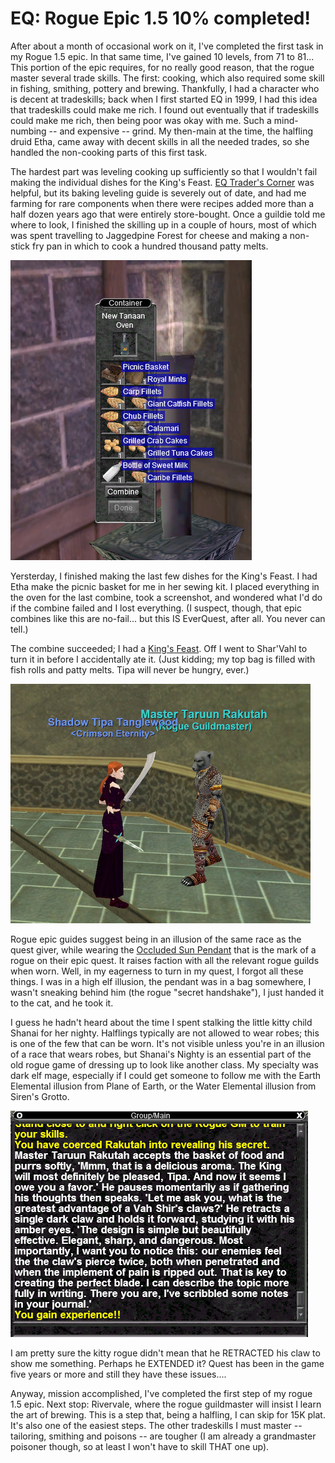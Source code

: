 # EQ: Rogue Epic 1.5 10% completed!

After about a month of occasional work on it, I've completed the first task in my Rogue 1.5 epic. In that same time, I've gained 10 levels, from 71 to 81... This portion of the epic requires, for no really good reason, that the rogue master several trade skills. The first: cooking, which also required some skill in fishing, smithing, pottery and brewing. Thankfully, I had a character who is decent at tradeskills; back when I first started EQ in 1999, I had this idea that tradeskills could make me rich. I found out eventually that if tradeskills could make me rich, then being poor was okay with me. Such a mind-numbing -- and expensive -- grind. My then-main at the time, the halfling druid Etha, came away with decent skills in all the needed trades, so she handled the non-cooking parts of this first task.

The hardest part was leveling cooking up sufficiently so that I wouldn't fail making the individual dishes for the King's Feast. [EQ Trader's Corner](http://www.eqtraders.com/) was helpful, but its baking leveling guide is severely out of date, and had me farming for rare components when there were recipes added more than a half dozen years ago that were entirely store-bought. Once a guildie told me where to look, I finished the skilling up in a couple of hours, most of which was spent travelling to Jaggedpine Forest for cheese and making a non-stick fry pan in which to cook a hundred thousand patty melts.

[![](../uploads/2010/04/eqgame-2010-04-17-21-43-08-94.jpg "About to make the last combine")](../uploads/2010/04/eqgame-2010-04-17-21-43-08-94.jpg)

Yersterday, I finished making the last few dishes for the King's Feast. I had Etha make the picnic basket for me in her sewing kit. I placed everything in the oven for the last combine, took a screenshot, and wondered what I'd do if the combine failed and I lost everything. (I suspect, though, that epic combines like this are no-fail... but this IS EverQuest, after all. You never can tell.)

The combine succeeded; I had a [King's Feast](http://www.eqtraders.com/items/show_item.php?item=16363). Off I went to Shar'Vahl to turn it in before I accidentally ate it. (Just kidding; my top bag is filled with fish rolls and patty melts. Tipa will never be hungry, ever.)

[![](../uploads/2010/04/eqgame-2010-04-17-21-48-54-65.jpg "The turn-in.")](../uploads/2010/04/eqgame-2010-04-17-21-48-54-65.jpg)

Rogue epic guides suggest being in an illusion of the same race as the quest giver, while wearing the [Occluded Sun Pendant](http://lucy.allakhazam.com/item.html?id=52009) that is the mark of a rogue on their epic quest. It raises faction with all the relevant rogue guilds when worn. Well, in my eagerness to turn in my quest, I forgot all these things. I was in a high elf illusion, the pendant was in a bag somewhere, I wasn't sneaking behind him (the rogue "secret handshake"), I just handed it to the cat, and he took it.

I guess he hadn't heard about the time I spent stalking the little kitty child Shanai for her nighty. Halflings typically are not allowed to wear robes; this is one of the few that can be worn. It's not visible unless you're in an illusion of a race that wears robes, but Shanai's Nighty is an essential part of the old rogue game of dressing up to look like another class. My specialty was dark elf mage, especially if I could get someone to follow me with the Earth Elemental illusion from Plane of Earth, or the Water Elemental illusion from Siren's Grotto.

[![](../uploads/2010/04/eqgame-2010-04-17-21-49-48-25.jpg "Mission accomplished!")](../uploads/2010/04/eqgame-2010-04-17-21-49-48-25.jpg)

I am pretty sure the kitty rogue didn't mean that he RETRACTED his claw to show me something. Perhaps he EXTENDED it? Quest has been in the game five years or more and still they have these issues....

Anyway, mission accomplished, I've completed the first step of my rogue 1.5 epic. Next stop: Rivervale, where the rogue guildmaster will insist I learn the art of brewing. This is a step that, being a halfling, I can skip for 15K plat. It's also one of the easiest steps. The other tradeskills I must master -- tailoring, smithing and poisons -- are tougher (I am already a grandmaster poisoner though, so at least I won't have to skill THAT one up).

